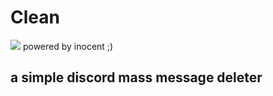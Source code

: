 # Clean
![](https://i.imgur.com/p9PBhFR.png)
powered by inocent ;)

## a simple discord mass message deleter
